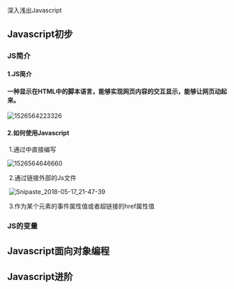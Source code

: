 深入浅出Javascript

## Javascript初步

### JS简介

#### 1.JS简介

#### 	一种显示在HTML中的脚本语言，能够实现网页内容的交互显示，能够让网页动起来。

![1526564223326](C:\Users\shaom\AppData\Local\Temp\1526564223326.png)

#### 2.如何使用Javascript

​	1.通过<scrip></script>中直接编写

![1526564646660](C:\Users\shaom\AppData\Local\Temp\1526564646660.png)

​	2.通过<script src='目标文档URL'></script>链接外部的Js文件

​		![Snipaste_2018-05-17_21-47-39](F:\GitHub\web-design\study\Pictures\Snipaste_2018-05-17_21-47-39.png)

​	3.作为某个元素的事件属性值或者超链接的href属性值

### JS的变量

## Javascript面向对象编程

## Javascript进阶

